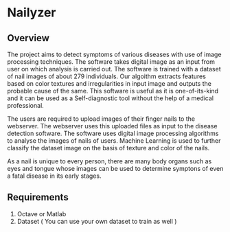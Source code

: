 # Nailyzer #
## Overview ##
The project aims to detect symptoms of various diseases with use of image processing techniques.
The software takes digital image as an input from user on which analysis is carried out. The software is trained with a dataset of nail images of about 279 individuals. Our algoithm extracts features based on color textures and irregularities in input image and outputs the probable cause of the same.
This software is useful as it is one-of-its-kind and it can be used as a Self-diagnostic tool without the help of a medical professional.


The users are required to upload images of their finger nails to the webserver. The webserver uses this uploaded files as input to the disease detection software.
The software uses digital image processing algorithms to analyse the images of nails of users. Machine Learning is used to further classify the dataset image on the basis of texture and color of the nails.
 

As a nail is unique to every person, there are many body organs such as eyes and tongue whose images can be used to determine symptons of even a fatal disease in its early stages.

## Requirements ##
1) Octave or Matlab
2) Dataset ( You can use your own dataset to train as well )


